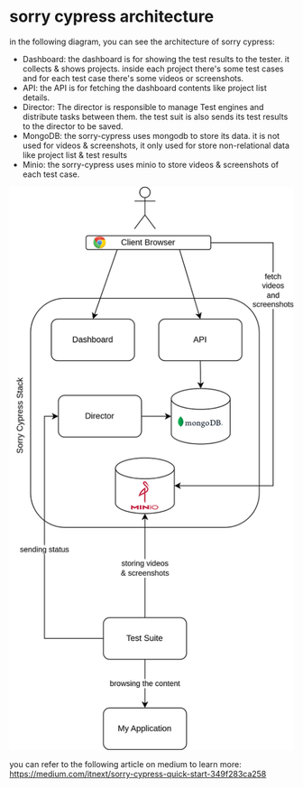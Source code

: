 # sorry cypress architecture 
in the following diagram, you can see the architecture of sorry cypress:
- Dashboard: the dashboard is for showing the test results to the tester. it collects & shows projects. inside each project there's some test cases and for each test case there's some videos or screenshots.
- API: the API is for fetching the dashboard contents like project list details.
- Director: The director is responsible to manage Test engines and distribute tasks between them. the test suit is also sends its test results to the director to be saved.
- MongoDB: the sorry-cypress uses mongodb to store its data. it is not used for videos & screenshots, it only used for store non-relational data like project list & test results
- Minio: the sorry-cypress uses minio to store videos & screenshots of each test case.

<p align="center">
  <img src="pictures/architecture.png?raw=true" />
</p>

you can refer to the following article on medium to learn more:
https://medium.com/itnext/sorry-cypress-quick-start-349f283ca258
